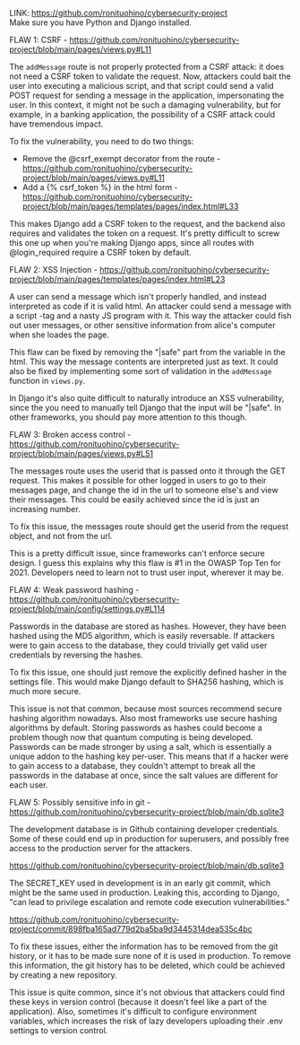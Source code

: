 LINK: https://github.com/ronituohino/cybersecurity-project  
Make sure you have Python and Django installed.

FLAW 1: CSRF - https://github.com/ronituohino/cybersecurity-project/blob/main/pages/views.py#L11

The `addMessage` route is not properly protected from a CSRF attack: it does not
need a CSRF token to validate the request. Now, attackers could bait the user
into executing a malicious script, and that script could send a valid POST
request for sending a message in the application, impersonating the user. In
this context, it might not be such a damaging vulnerability, but for example, in
a banking application, the possibility of a CSRF attack could have tremendous
impact.

To fix the vulnerability, you need to do two things:

- Remove the @csrf_exempt decorator from the route - https://github.com/ronituohino/cybersecurity-project/blob/main/pages/views.py#L11
- Add a {% csrf_token %} in the html form - https://github.com/ronituohino/cybersecurity-project/blob/main/pages/templates/pages/index.html#L33

This makes Django add a CSRF token to the request, and the backend also requires
and validates the token on a request. It's pretty difficult to screw this one up
when you're making Django apps, since all routes with @login_required require a
CSRF token by default.

FLAW 2: XSS Injection -
https://github.com/ronituohino/cybersecurity-project/blob/main/pages/templates/pages/index.html#L23

A user can send a message which isn't properly handled, and instead interpreted
as code if it is valid html. An attacker could send a message with a script -tag
and a nasty JS program with it. This way the attacker could fish out user
messages, or other sensitive information from alice's computer when she loades
the page.

This flaw can be fixed by removing the "|safe" part from the variable in the
html. This way the message contents are interpreted just as text. It could also
be fixed by implementing some sort of validation in the `addMessage` function in
`views.py`.

In Django it's also quite difficult to naturally introduce an XSS vulnerability,
since the you need to manually tell Django that the input will be "|safe". In
other frameworks, you should pay more attention to this though.

FLAW 3: Broken access control -
https://github.com/ronituohino/cybersecurity-project/blob/main/pages/views.py#L51

The messages route uses the userid that is passed onto it through the GET
request. This makes it possible for other logged in users to go to their
messages page, and change the id in the url to someone else's and view their
messages. This could be easily achieved since the id is just an increasing
number.

To fix this issue, the messages route should get the userid from the request
object, and not from the url.

This is a pretty difficult issue, since frameworks can't enforce secure design.
I guess this explains why this flaw is #1 in the OWASP Top Ten for 2021.
Developers need to learn not to trust user input, wherever it may be.

FLAW 4: Weak password hashing -
https://github.com/ronituohino/cybersecurity-project/blob/main/config/settings.py#L114

Passwords in the database are stored as hashes. However, they have been hashed
using the MD5 algorithm, which is easily reversable. If attackers were to gain
access to the database, they could trivially get valid user credentials by
reversing the hashes.

To fix this issue, one should just remove the explicitly defined hasher in the
settings file. This would make Django default to SHA256 hashing, which is much
more secure.

This issue is not that common, because most sources recommend secure hashing
algorithm nowadays. Also most frameworks use secure hashing algorithms by
default. Storing passwords as hashes could become a problem though now that
quantum computing is being developed. Passwords can be made stronger by using a
salt, which is essentially a unique addon to the hashing key per-user. This
means that if a hacker were to gain access to a database, they couldn't attempt
to break all the passwords in the database at once, since the salt values are
different for each user.

FLAW 5: Possibly sensitive info in git -
https://github.com/ronituohino/cybersecurity-project/blob/main/db.sqlite3

The development database is in Github containing developer credentials. Some of
these could end up in production for superusers, and possibly free access to the
production server for the attackers.

https://github.com/ronituohino/cybersecurity-project/blob/main/db.sqlite3

The SECRET_KEY used in development is in an early git commit, which might be the
same used in production. Leaking this, according to Django, "can lead to
privilege escalation and remote code execution vulnerabilities."

https://github.com/ronituohino/cybersecurity-project/commit/898fba165ad779d2ba5ba9d3445314dea535c4bc

To fix these issues, either the information has to be removed from the git
history, or it has to be made sure none of it is used in production. To remove
this information, the git history has to be deleted, which could be achieved by
creating a new repository.

This issue is quite common, since it's not obvious that attackers could find
these keys in version control (because it doesn't feel like a part of the
application). Also, sometimes it's difficult to configure environment variables,
which increases the risk of lazy developers uploading their .env settings to
version control.

